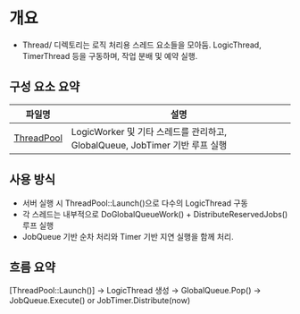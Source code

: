 
# 개요   
- Thread/ 디렉토리는 로직 처리용 스레드 요소들을 모아둠. LogicThread, TimerThread 등을 구동하며, 작업 분배 및 예약 실행.   
   
## 구성 요소 요약
| 파일명 | 설명 | 
|--------|------|
| [ThreadPool](./ThreadPool) | LogicWorker 및 기타 스레드를 관리하고, GlobalQueue, JobTimer 기반 루프 실행 |
   
## 사용 방식   
- 서버 실행 시 ThreadPool::Launch()으로 다수의 LogicThread 구동   
- 각 스레드는 내부적으로 DoGlobalQueueWork() + DistributeReservedJobs() 루프 실행   
- JobQueue 기반 순차 처리와 Timer 기반 지연 실행을 함께 처리.   

## 흐름 요약   
[ThreadPool::Launch()] → LogicThread 생성 → GlobalQueue.Pop() → JobQueue.Execute() or JobTimer.Distribute(now)   
